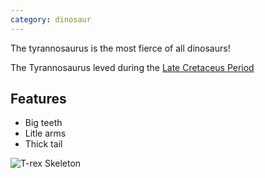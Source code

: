 ```yaml
---
category: dinosaur
---
```


The tyrannosaurus is the most fierce of all dinosaurs!

The Tyrannosaurus leved during the [Late Cretaceus Period](http://en.wikipedia.org/wiki/Tyrannosaurus)

## Features

- Big teeth
- Litle arms
- Thick tail

![T-rex Skeleton](http://upload.wikimedia.org/wikipedia/commons/thumb/9/94/Tyrannosaurus_Rex_Holotype.jpg/800px-Tyrannosaurus_Rex_Holotype.jpg)